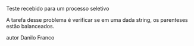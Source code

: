 Teste recebido para um processo seletivo

A tarefa desse problema é verificar se em uma dada string, os parenteses estão balanceados.

autor Danilo Franco